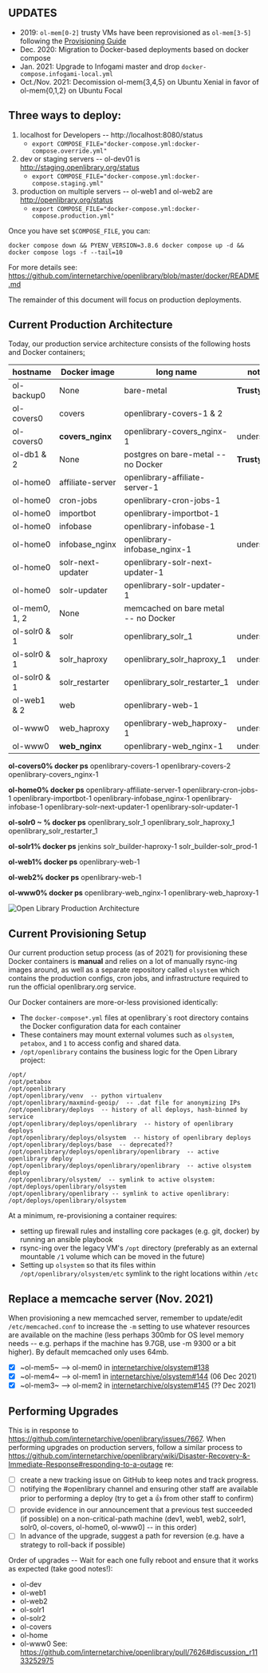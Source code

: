 ## UPDATES
- 2019: `ol-mem[0-2]` trusty VMs have been reprovisioned as `ol-mem[3-5]` following the [Provisioning Guide](https://github.com/internetarchive/openlibrary/wiki/Provisioning-Guide)
- Dec. 2020: Migration to Docker-based deployments based on docker compose
- Jan. 2021: Upgrade to Infogami master and drop `docker-compose.infogami-local.yml`
- Oct./Nov. 2021: Decomission ol-mem{3,4,5} on Ubuntu Xenial in favor of ol-mem{0,1,2} on Ubuntu Focal

## Three ways to deploy:
1. localhost for Developers -- http://localhost:8080/status
    * `export COMPOSE_FILE="docker-compose.yml:docker-compose.override.yml"`
2. dev or staging servers -- ol-dev01 is http://staging.openlibrary.org/status
    * `export COMPOSE_FILE="docker-compose.yml:docker-compose.staging.yml"`
3. production on multiple servers -- ol-web1 and ol-web2 are http://openlibrary.org/status
    * `export COMPOSE_FILE="docker-compose.yml:docker-compose.production.yml"`

Once you have set `$COMPOSE_FILE`, you can:
```
docker compose down && PYENV_VERSION=3.8.6 docker compose up -d && docker compose logs -f --tail=10
```

For more details see: https://github.com/internetarchive/openlibrary/blob/master/docker/README.md

The remainder of this document will focus on production deployments.
 
## Current Production Architecture
Today, our production service architecture consists of the following hosts and Docker containers[:](https://github.com/internetarchive/olsystem/wiki/Open-Library-hosts)

hostname | Docker image | long name | notes
--- | --- | --- | ---
ol-backup0 | None | bare-metal | **Trusty**
ol-covers0 | covers | openlibrary-covers-1 & 2| |
ol-covers0 | **covers_nginx** | openlibrary-covers_nginx-1 | underscore
ol-db1 & 2 | None | postgres on bare-metal -- no Docker | **Trusty**
ol-home0 | affiliate-server | openlibrary-affiliate-server-1 |
ol-home0 | cron-jobs | openlibrary-cron-jobs-1 |
ol-home0 | importbot | openlibrary-importbot-1 |
ol-home0 | infobase | openlibrary-infobase-1 |
ol-home0 | infobase_nginx | openlibrary-infobase_nginx-1 | underscore
ol-home0 | solr-next-updater | openlibrary-solr-next-updater-1 |
ol-home0 | solr-updater | openlibrary-solr-updater-1 |
ol-mem0, 1, 2 | None | memcached on bare metal -- no Docker |
ol-solr0 & 1 | solr | openlibrary_solr_1 | underscore
ol-solr0 & 1 | solr_haproxy | openlibrary_solr_haproxy_1 | underscore
ol-solr0 & 1 | solr_restarter | openlibrary_solr_restarter_1 | underscore
ol-web1 & 2 | web | openlibrary-web-1 | |
ol-www0 | web_haproxy | openlibrary-web_haproxy-1 | underscore |
ol-www0 | **web_nginx** | openlibrary-web_nginx-1 | underscore |

**ol-covers0% docker ps**
openlibrary-covers-1
openlibrary-covers-2
openlibrary-covers_nginx-1

**ol-home0% docker ps**
openlibrary-affiliate-server-1
openlibrary-cron-jobs-1
openlibrary-importbot-1
openlibrary-infobase_nginx-1
openlibrary-infobase-1
openlibrary-solr-next-updater-1
openlibrary-solr-updater-1

**ol-solr0 ~ % docker ps**
openlibrary_solr_1
openlibrary_solr_haproxy_1
openlibrary_solr_restarter_1

**ol-solr1% docker ps**
jenkins
solr_builder-haproxy-1
solr_builder-solr_prod-1

**ol-web1% docker ps**
openlibrary-web-1

**ol-web2% docker ps**
openlibrary-web-1

**ol-www0% docker ps**
openlibrary-web_nginx-1
openlibrary-web_haproxy-1

![Open Library Production Architecture](https://archive.org/download/openlibrary-documentation/openlibrary-production-architecture.png)

## Current Provisioning Setup
Our current production setup process (as of 2021) for provisioning these Docker containers is **manual** and relies on a lot of manually rsync-ing images around, as well as a separate repository called `olsystem` which contains the production configs, cron jobs, and infrastructure required to run the official openlibrary.org service.

Our Docker containers are more-or-less provisioned identically:
- The `docker-compose*.yml` files at openlibrary`s root directory contains the Docker configuration data for each container
- These containers may mount external volumes such as `olsystem`, `petabox`, and `1` to access config and shared data.
- `/opt/openlibrary` contains the business logic for the Open Library project:
```
/opt/
/opt/petabox
/opt/openlibrary
/opt/openlibrary/venv  -- python virtualenv
/opt/openlibrary/maxmind-geoip/  -- .dat file for anonymizing IPs
/opt/openlibrary/deploys  -- history of all deploys, hash-binned by service
/opt/openlibrary/deploys/openlibrary  -- history of openlibrary deploys
/opt/openlibrary/deploys/olsystem  -- history of openlibrary deploys
/opt/openlibrary/deploys/base  -- deprecated??
/opt/openlibrary/deploys/openlibrary/openlibrary  -- active openlibrary deploy
/opt/openlibrary/deploys/openlibrary/openlibrary  -- active olsystem deploy
/opt/openlibrary/olsystem/  -- symlink to active olsystem: /opt/deploys/openlibrary/olsystem
/opt/openlibrary/openlibrary -- symlink to active openlibrary: /opt/deploys/openlibrary/olsystem
```

At a minimum, re-provisioning a container requires:
- setting up firewall rules and installing core packages (e.g. git, docker) by running an ansible playbook
- rsync-ing over the legacy VM's `/opt` directory (preferably as an external mountable `/1` volume which can be moved in the future)
- Setting up `olsystem` so that its files within `/opt/openlibrary/olsystem/etc` symlink to the right locations within `/etc`

## Replace a memcache server (Nov. 2021)

When provisioning a new memcached server, remember to update/edit `/etc/memcached.conf` to increase the `-m` setting to use whatever resources are available on the machine (less perhaps 300mb for OS level memory needs -- e.g. perhaps if the machine has 9.7GB, use -m 9300 or a bit higher). By default memcached only uses 64mb.

* [x] ~ol-mem5~ --> ol-mem0 in [internetarchive/olsystem#138](https://github.com/internetarchive/olsystem/pull/138)
* [x] ~ol-mem4~ --> ol-mem1 in [internetarchive/olsystem#144](https://github.com/internetarchive/olsystem/pull/144) (06 Dec 2021)
* [x] ~ol-mem3~ --> ol-mem2 in [internetarchive/olsystem#145](https://github.com/internetarchive/olsystem/pull/145) (?? Dec 2021)

## Performing Upgrades

This is in response to https://github.com/internetarchive/openlibrary/issues/7667. When performing upgrades on production servers, follow a similar process to https://github.com/internetarchive/openlibrary/wiki/Disaster-Recovery-&-Immediate-Response#responding-to-a-outage re:
- [ ] create a new tracking issue on GitHub to keep notes and track progress.
- [ ] notifying the #openlibrary channel and ensuring other staff are available prior to performing a deploy (try to get a 👍 from other staff to confirm)
- [ ] provide evidence in our announcement that a previous test succeeded (if possible) on a non-critical-path machine (dev1, web1, web2, solr1, solr0, ol-covers, ol-home0, ol-www0] -- in this order)
- [ ] In advance of the upgrade, suggest a path for reversion (e.g. have a strategy to roll-back if possible)

Order of upgrades -- Wait for each one fully reboot and ensure that it works as expected (take good notes!):
- ol-dev 
- ol-web1
- ol-web2
- ol-solr1
- ol-solr2
- ol-covers
- ol-home
- ol-www0
See: https://github.com/internetarchive/openlibrary/pull/7626#discussion_r1133252975